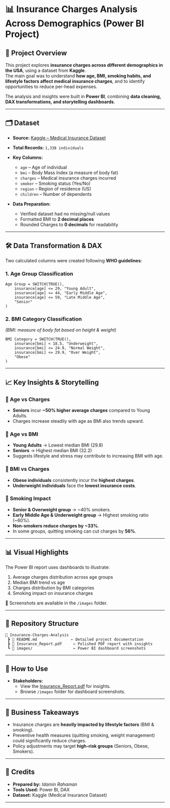 # 📊 Insurance Charges Analysis Across Demographics (Power BI Project)

## 📌 Project Overview
This project explores **insurance charges across different demographics in the USA**, using a dataset from **Kaggle**.  
The main goal was to understand **how age, BMI, smoking habits, and lifestyle factors affect medical insurance charges**, and to identify opportunities to reduce per-head expenses.

The analysis and insights were built in **Power BI**, combining **data cleaning, DAX transformations, and storytelling dashboards**.

---

## 🗂 Dataset
- **Source:** [Kaggle – Medical Insurance Dataset](https://www.kaggle.com/datasets/mirichoi0218/insurance)  
- **Total Records:** `1,338 individuals`  
- **Key Columns:**  
  - `age` – Age of individual  
  - `bmi` – Body Mass Index (a measure of body fat)  
  - `charges` – Medical insurance charges incurred  
  - `smoker` – Smoking status (Yes/No)  
  - `region` – Region of residence (US)  
  - `children` – Number of dependents  

- **Data Preparation:**  
  - Verified dataset had no missing/null values  
  - Formatted BMI to **2 decimal places**  
  - Rounded Charges to **0 decimals** for readability  

---

## 🛠 Data Transformation & DAX
Two calculated columns were created following **WHO guidelines**:

### 1. Age Group Classification
```DAX
Age Group = SWITCH(TRUE(),
    insurance[age] <= 29, "Young Adult",
    insurance[age] <= 44, "Early Middle Age",
    insurance[age] <= 59, "Late Middle Age",
    "Senior"
)
```

### 2. BMI Category Classification
*(BMI: measure of body fat based on height & weight)*  
```DAX
BMI Category = SWITCH(TRUE(),
    insurance[bmi] < 18.5, "Underweight",
    insurance[bmi] <= 24.9, "Normal Weight",
    insurance[bmi] <= 29.9, "Over Weight",
    "Obese"
)
```

---

## 📈 Key Insights & Storytelling
### 🔹 Age vs Charges
- **Seniors** incur **~50% higher average charges** compared to Young Adults.  
- Charges increase steadily with age as BMI also trends upward.

### 🔹 Age vs BMI
- **Young Adults** → Lowest median BMI (29.8)  
- **Seniors** → Highest median BMI (32.2)  
- Suggests lifestyle and stress may contribute to increasing BMI with age.

### 🔹 BMI vs Charges
- **Obese individuals** consistently incur the **highest charges**.  
- **Underweight individuals** face the **lowest insurance costs**.  

### 🔹 Smoking Impact
- **Senior & Overweight group** → ~40% smokers.  
- **Early Middle Age & Underweight group** → Highest smoking ratio (~60%).  
- **Non-smokers reduce charges by ~33%**.  
- In some groups, quitting smoking can cut charges by **56%**.  

---

## 📊 Visual Highlights
The Power BI report uses dashboards to illustrate:  
1. Average charges distribution across age groups  
2. Median BMI trend vs age  
3. Charges distribution by BMI categories  
4. Smoking impact on insurance charges  

📸 Screenshots are available in the `/images` folder.

---

## 📂 Repository Structure
```
📁 Insurance-Charges-Analysis
 ┣ 📄 README.md               ← Detailed project documentation
 ┣ 📄 Insurance_Report.pdf     ← Polished PDF report with insights
 ┗ 📁 images/                  ← Power BI dashboard screenshots
```

---

## 🚀 How to Use
- **Stakeholders:**  
  - View the [Insurance_Report.pdf](./Insurance_Report.pdf) for insights.  
  - Browse `/images` folder for dashboard screenshots.  

---

## 🎯 Business Takeaways
- Insurance charges are **heavily impacted by lifestyle factors** (BMI & smoking).  
- Preventive health measures (quitting smoking, weight management) could significantly reduce charges.  
- Policy adjustments may target **high-risk groups** (Seniors, Obese, Smokers).  

---

## 🙌 Credits
- **Prepared by:** *Idamin Rahaman*  
- **Tools Used:** Power BI, DAX  
- **Dataset:** Kaggle (Medical Insurance Dataset)  

---
